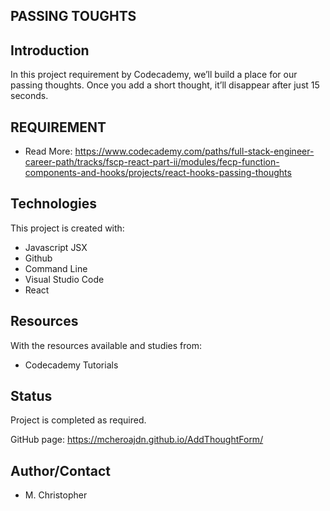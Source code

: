 ## PASSING TOUGHTS
## Introduction
In this project requirement by Codecademy, we’ll build a place for our passing thoughts. Once you add a short thought, it’ll disappear after just 15 seconds.
## REQUIREMENT

* Read More: https://www.codecademy.com/paths/full-stack-engineer-career-path/tracks/fscp-react-part-ii/modules/fecp-function-components-and-hooks/projects/react-hooks-passing-thoughts

## Technologies
This project is created with:
* Javascript JSX
* Github
* Command Line
* Visual Studio Code
* React

## Resources
With the resources available and studies from:
* Codecademy Tutorials

## Status
Project is completed as required.

GitHub page:  https://mcheroajdn.github.io/AddThoughtForm/

## Author/Contact
* M. Christopher

